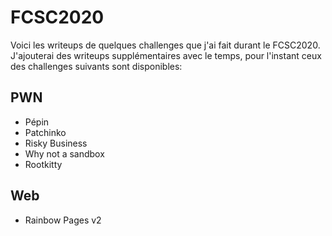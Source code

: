 # FCSC2020

Voici les writeups de quelques challenges que j'ai fait durant le FCSC2020.
J'ajouterai des writeups supplémentaires avec le temps, pour l'instant ceux des challenges suivants sont disponibles:

## PWN

* Pépin
* Patchinko
* Risky Business
* Why not a sandbox
* Rootkitty

## Web

* Rainbow Pages v2